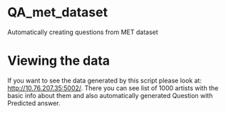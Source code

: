 # QA_met_dataset
Automatically creating questions from MET dataset


# Viewing the data
If you want to see the data generated by this script please look at: http://10.76.207.35:5002/. There you can see list of 1000 artists with the basic info about them and also automatically generated Question with Predicted answer.
